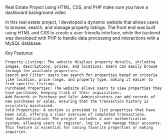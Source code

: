 Real Estate Project using HTML, CSS, and PHP make sure you have a dashboard background video

In this real estate project, I developed a dynamic website that allows users to browse, search, and manage property listings. The front end was built using HTML and CSS to create a user-friendly interface, while the backend was developed with PHP to handle data processing and interactions with a MySQL database.

Key Features:

    Property Listings: The website displays property details, including images, descriptions, prices, and locations. Users can easily browse through the available properties.
    Search and Filter: Users can search for properties based on criteria like location, price range, and property type, making it easier to find specific listings.
    Purchased Properties: The website allows users to view properties they have purchased, keeping track of their acquisitions.
    Add Records in Purchase and Sale: Administrators can add records of new purchases or sales, ensuring that the transaction history is accurately maintained.
    Sold Properties: A section is provided to list properties that have been sold, offering a clear overview of completed transactions.
    User Authentication: The project includes a user authentication system, allowing users to register, log in, and manage their accounts. This feature is essential for saving favorite properties or making inquiries.
